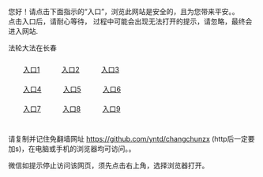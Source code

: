 您好！请点击下面指示的“入口”，浏览此网站是安全的，且为您带来平安。。 <br/>
点击入口后，请耐心等待， 过程中可能会出现无法打开的提示，请忽略，最终会进入网站. </br>

法轮大法在长春<br/>
<div style="padding:10px"><a style="margin:20px" target="_blank" href="https://d209y0zk5gcol2.cloudfront.net/2Qpsp?vvrclv" id="ccLink1" rel="nofollow">入口1</a> <a target="_blank" style="margin:20px" href="https://d1ldqnns32pnrm.cloudfront.net/2Qpsp?yslyz" id="ccLink2" rel="nofollow">入口2</a> <a style="margin:20px" target="_blank" href="https://dbpd3w3azp97p.cloudfront.net/2Qpsp?avnnhokx" id="ccLink3" rel="nofollow">入口3</a></div>

<div style="padding:10px" ><a style="margin:20px" target="_blank" href="https://d209y0zk5gcol2.cloudfront.net/2Qpsp?vvrclv" id="ccLink4" rel="nofollow">入口4</a> <a style="margin:20px" href="https://d1ldqnns32pnrm.cloudfront.net/2Qpsp?yslyz" target="_blank" id="ccLink5" rel="nofollow">入口5</a> <a style="margin:20px" href="https://dbpd3w3azp97p.cloudfront.net/2Qpsp?avnnhokx" target="_blank" id="ccLink6" rel="nofollow">入口6</a></div>

<div style="padding:10px"><a style="margin:20px" target="_blank" href="https://d209y0zk5gcol2.cloudfront.net/2Qpsp?vvrclv" id="ccLink7" rel="nofollow">入口7</a> <a style="margin:20px" href="https://d1ldqnns32pnrm.cloudfront.net/2Qpsp?yslyz" target="_blank" id="ccLink8" rel="nofollow">入口8</a> <a style="margin:20px" target="_blank" href="https://dbpd3w3azp97p.cloudfront.net/2Qpsp?avnnhokx" id="ccLink9" rel="nofollow">入口9</a></div>

<br/>



请复制并记住免翻墙网址 https://github.com/yntd/changchunzx (http后一定要加s)，在电脑或手机的浏览器均可访问。。<br/>

微信如提示停止访问该网页，须先点击右上角，选择浏览器打开。
